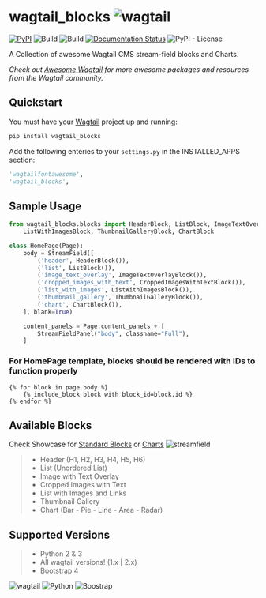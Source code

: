 # wagtail_blocks ![wagtail](https://img.shields.io/badge/CMS-Wagtail-green.svg)
[![PyPI](https://img.shields.io/pypi/v/wagtail-blocks.svg)](https://pypi.python.org/pypi/wagtail-blocks) ![Build](https://travis-ci.org/ibrahimawadhamid/wagtail_blocks.svg?branch=master) ![Build](https://img.shields.io/pypi/status/wagtail-blocks.svg) [![Documentation Status](https://readthedocs.org/projects/wagtail-blocks/badge/?version=latest)](https://wagtail-blocks.readthedocs.io/en/latest/?badge=latest) ![PyPI - License](https://img.shields.io/pypi/l/wagtail-blocks.svg)

A Collection of awesome Wagtail CMS stream-field blocks and Charts.

*Check out [Awesome Wagtail](https://github.com/springload/awesome-wagtail) for more awesome packages and resources from the Wagtail community.*

## Quickstart

You must have your [Wagtail](https://wagtail.io/) project up and running:

```sh
pip install wagtail_blocks
```
Add the following enteries to your `settings.py` in the INSTALLED_APPS section:

```python
'wagtailfontawesome',
'wagtail_blocks',
```

## Sample Usage
```python
from wagtail_blocks.blocks import HeaderBlock, ListBlock, ImageTextOverlayBlock, CroppedImagesWithTextBlock, \
    ListWithImagesBlock, ThumbnailGalleryBlock, ChartBlock

class HomePage(Page):
    body = StreamField([
        ('header', HeaderBlock()),
        ('list', ListBlock()),
        ('image_text_overlay', ImageTextOverlayBlock()),
        ('cropped_images_with_text', CroppedImagesWithTextBlock()),
        ('list_with_images', ListWithImagesBlock()),
        ('thumbnail_gallery', ThumbnailGalleryBlock()),
        ('chart', ChartBlock()),
    ], blank=True)

    content_panels = Page.content_panels + [
        StreamFieldPanel("body", classname="Full"),
    ]

```
### For HomePage template, blocks should be rendered with IDs to function properly
```
{% for block in page.body %}
    {% include_block block with block_id=block.id %}
{% endfor %}
```

## Available Blocks
Check Showcase for [Standard Blocks](https://wagtail-blocks.readthedocs.io/en/latest/showcase/standard-blocks/) or [Charts](https://wagtail-blocks.readthedocs.io/en/latest/showcase/charts/)
![streamfield](https://wagtail-blocks.readthedocs.io/en/latest/showcase/screenshots/streamfield.PNG)
 
> - Header (H1, H2, H3, H4, H5, H6)
> - List (Unordered List)
> - Image with Text Overlay
> - Cropped Images with Text
> - List with Images and Links
> - Thumbnail Gallery
> - Chart (Bar - Pie - Line - Area - Radar)

## Supported Versions
> - Python 2 & 3
> - All wagtail versions! (1.x | 2.x)
> - Bootstrap 4

![wagtail](https://img.shields.io/badge/Wagtail-1.x|2.x-green.svg) ![Python](https://img.shields.io/pypi/pyversions/wagtail-blocks.svg) ![Boostrap](https://img.shields.io/badge/Bootstrap-4.3-blue.svg)
